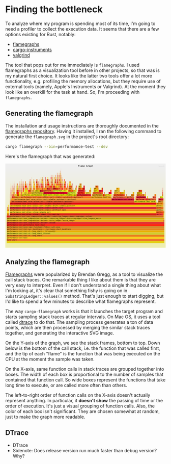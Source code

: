 # Finding the bottleneck

To analyze where my program is spending most of its time, I'm going to need a profiler to collect the execution data. It seems that there are a few options existing for Rust, notably:

- [flamegraphs](https://github.com/flamegraph-rs/flamegraph)
- [cargo-instruments](https://crates.io/crates/cargo-instruments)
- [valgrind](https://valgrind.org/)

The tool that pops out for me immediately is `flamegraphs`. I used flamegraphs as a visualization tool before in other projects, so that was is my natural first choice. It looks like the latter two tools offer a lot more functionality, e.g. profiling the memory allocations, but they require use of external tools (namely, Apple's Instruments or Valgrind). At the moment they look like an overkill for the task at hand. So, I'm proceeding with `flamegraphs`.

## Generating the flamegraph

The installation and usage instructions are thoroughly documented in the [flamegraphs repository](https://github.com/flamegraph-rs/flamegraph). Having it installed, I ran the following command to generate the `flamegraph.svg` in the project's root directory:

```bash
cargo flamegraph --bin=performance-test --dev
```

Here's the flamegraph that was generated:

![Generated flamegraph](./images/profile-flamegraph.svg)

## Analyzing the flamegraph

[Flamegraphs](https://www.brendangregg.com/flamegraphs.html) were popularized by Brendan Gregg, as a tool to visualize the call stack traces. One remarkable thing I like about them is that they are very easy to interpret. Even if I don't understand a single thing about what I'm looking at, it's clear that something fishy is going on in `SubstringLedger::values()` method. That's just enough to start digging, but I'd like to spend a few minutes to describe what flamegraphs represent.

The way `cargo-flamegraph` works is that it launches the target program and starts sampling stack traces at regular intervals. On Mac OS, it uses a tool called [dtrace](https://dtrace.org/about/) to do that. The sampling process generates a ton of data points, which are then processed by merging the similar stack traces together, and generating the interactive SVG image.

On the Y-axis of the graph, we see the stack frames, bottom to top. Down below is the bottom of the call stack, i.e. the function that was called first, and the tip of each "flame" is the function that was being executed on the CPU at the moment the sample was taken.

On the X-axis, same function calls in stack traces are grouped together into boxes. The width of each box is proportional to the number of samples that contained that function call. So wide boxes represent the functions that take long time to execute, or are called more often than others.

The left-to-right order of function calls on the X-axis doesn't actually represent anything. In particular, it **doesn't show** the passing of time or the order of execution. It's just a visual grouping of function calls. Also, the color of each box isn't significant. They are chosen somewhat at random, just to make the graph more readable.

## DTrace

- DTrace
- Sidenote: Does release version run much faster than debug version? Why?
